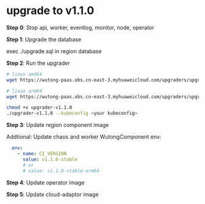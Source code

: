 # upgrade to v1.1.0

**Step 0**: Stop api, worker, eventlog, monitor, node, operator

**Step 1**: Upgrade the database

exec ./upgrade.sql in region database

**Step 2**: Run the upgrader

```bash
# linux amd64
wget https://wutong-paas.obs.cn-east-3.myhuaweicloud.com/upgraders/upgrader-v1.1.0-linux-amd64 -O upgrader-v1.1.0

# linux arm64
wget https://wutong-paas.obs.cn-east-3.myhuaweicloud.com/upgraders/upgrader-v1.1.0-linux-arm64 -O upgrader-v1.1.0

chmod +x upgrader-v1.1.0
./upgrader-v1.1.0 --kubeconfig <your kubeconfig>
```

**Step 3**: Update region component image

Addtional: Update chaos and worker WutongComponent env:

```yaml
  env:
    - name: CI_VERSION
      value: v1.1.0-stable
      # or
      # value: v1.1.0-stable-arm64
```

**Step 4**: Update operator image

**Step 5**: Update cloud-adaptor image
